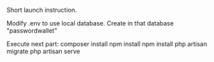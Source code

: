 Short launch instruction. 

Modify .env to use local database. Create in that database "passwordwallet"

Execute next part:
composer install
npm install
npm install
php artisan migrate
php artisan serve

